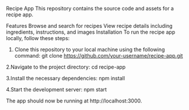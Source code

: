 Recipe App
This repository contains the source code and assets for a recipe app.

Features
Browse and search for recipes
View recipe details including ingredients, instructions, and images
Installation
To run the recipe app locally, follow these steps:

1. Clone this repository to your local machine using the following command:
git clone https://github.com/your-username/recipe-app.git

2.Navigate to the project directory:
cd recipe-app

3.Install the necessary dependencies:
npm install

4.Start the development server:
npm start

The app should now be running at http://localhost:3000.

